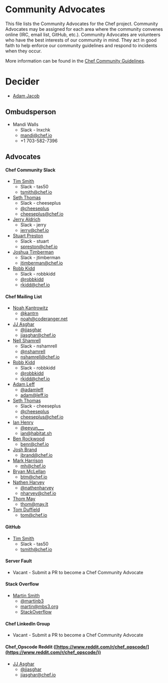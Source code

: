 <!-- This is a generated file. Please do not edit directly -->
<!-- Modify ADVOCATES.toml file and run `rake advocates:generate` to regenerate -->

# Community Advocates

This file lists the Community Advocates for the Chef project.  Community
Advocates may be assigned for each area where the community convenes online
(IRC, email list, GitHub, etc.).  Community Advocates are volunteers who have
the best interests of our community in mind.  They act in good faith to help
enforce our community guidelines and respond to incidents when they occur.

More information can be found in the [Chef Community Guidelines](https://github.com/chef/chef-rfc/blob/master/rfc020-community-guidelines.md).

# Decider

* [Adam Jacob](https://github.com/adamhjk)

## Ombudsperson

* Mandi Walls
  * Slack - lnxchk
  * [mandi@chef.io](mailto:mandi@chef.io)
  * +1 703-582-7396

## Advocates


#### Chef Community Slack
* [Tim Smith](https://github.com/tas50)
  * Slack - tas50
  * [tsmith@chef.io](mailto:tsmith@chef.io)
* [Seth Thomas](https://github.com/cheeseplus)
  * Slack - cheeseplus
  * [@cheeseplus](https://twitter.com/cheeseplus)
  * [cheeseplus@chef.io](mailto:cheeseplus@chef.io)
* [Jerry Aldrich](https://github.com/jerryaldrichiii)
  * Slack - jerry
  * [jerry@chef.io](mailto:jerry@chef.io)
* [Stuart Preston](https://github.com/stuartpreston)
  * Slack - stuart
  * [spreston@chef.io](mailto:spreston@chef.io)
* [Joshua Timberman](https://github.com/jtimberman)
  * Slack - jtimberman
  * [jtimberman@chef.io](mailto:jtimberman@chef.io)
* [Robb Kidd](https://github.com/robbkidd)
  * Slack - robbkidd
  * [@robbkidd](https://twitter.com/robbkidd)
  * [rkidd@chef.io](mailto:rkidd@chef.io)

#### Chef Mailing List
* [Noah Kantrowitz](https://github.com/coderanger)
  * [@kantrn](https://twitter.com/kantrn)
  * [noah@coderanger.net](mailto:noah@coderanger.net)
* [JJ Asghar](https://github.com/jjasghar)
  * [@jjasghar](https://twitter.com/jjasghar)
  * [jjasghar@chef.io](mailto:jjasghar@chef.io)
* [Nell Shamrell](https://github.com/nshamrell)
  * Slack - nshamrell
  * [@nshamrell](https://twitter.com/nshamrell)
  * [nshamrell@chef.io](mailto:nshamrell@chef.io)
* [Robb Kidd](https://github.com/robbkidd)
  * Slack - robbkidd
  * [@robbkidd](https://twitter.com/robbkidd)
  * [rkidd@chef.io](mailto:rkidd@chef.io)
* [Adam Leff](https://github.com/adamleff)
  * [@adamleff](https://twitter.com/adamleff)
  * [adam@leff.io](mailto:adam@leff.io)
* [Seth Thomas](https://github.com/cheeseplus)
  * Slack - cheeseplus
  * [@cheeseplus](https://twitter.com/cheeseplus)
  * [cheeseplus@chef.io](mailto:cheeseplus@chef.io)
* [Ian Henry](https://github.com/eeyun)
  * [@eeyun___](https://twitter.com/eeyun___)
  * [ian@habitat.sh](mailto:ian@habitat.sh)
* [Ben Rockwood](https://github.com/benr)
  * [benr@chef.io](mailto:benr@chef.io)
* [Josh Brand](https://github.com/joshbrand)
  * [jbrand@chef.io](mailto:jbrand@chef.io)
* [Mark Harrison](https://github.com/mivok)
  * [mh@chef.io](mailto:mh@chef.io)
* [Bryan McLellan](https://github.com/btm)
  * [btm@chef.io](mailto:btm@chef.io)
* [Nathen Harvey](https://github.com/nathenharvey)
  * [@nathenharvey](https://twitter.com/nathenharvey)
  * [nharvey@chef.io](mailto:nharvey@chef.io)
* [Thom May](https://github.com/thommay)
  * [thom@may.lt](mailto:thom@may.lt)
* [Tom Duffield](https://github.com/tduffield)
  * [tom@chef.io](mailto:tom@chef.io)

#### GitHub
* [Tim Smith](https://github.com/tas50)
  * Slack - tas50
  * [tsmith@chef.io](mailto:tsmith@chef.io)

#### Server Fault
* Vacant - Submit a PR to become a Chef Community Advocate

#### Stack Overflow
* [Martin Smith](https://github.com/martinb3)
  * [@martinb3](https://twitter.com/martinb3)
  * [martin@mbs3.org](mailto:martin@mbs3.org)
  * [StackOverflow](http://stackoverflow.com/users/70665/martin)

#### Chef LinkedIn Group
* Vacant - Submit a PR to become a Chef Community Advocate

#### Chef_Opscode Reddit ([https://www.reddit.com/r/chef_opscode/](https://www.reddit.com/r/chef_opscode/))
* [JJ Asghar](https://github.com/jjasghar)
  * [@jjasghar](https://twitter.com/jjasghar)
  * [jjasghar@chef.io](mailto:jjasghar@chef.io)

